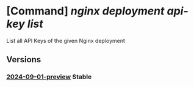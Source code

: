 # [Command] _nginx deployment api-key list_

List all API Keys of the given Nginx deployment

## Versions

### [2024-09-01-preview](/Resources/mgmt-plane/L3N1YnNjcmlwdGlvbnMve30vcmVzb3VyY2Vncm91cHMve30vcHJvdmlkZXJzL25naW54Lm5naW54cGx1cy9uZ2lueGRlcGxveW1lbnRzL3t9L2FwaWtleXM=/2024-09-01-preview.xml) **Stable**

<!-- mgmt-plane /subscriptions/{}/resourcegroups/{}/providers/nginx.nginxplus/nginxdeployments/{}/apikeys 2024-09-01-preview -->
